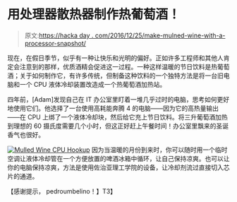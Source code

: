 # 用处理器散热器制作热葡萄酒！

> 原文:[https://hacka day . com/2016/12/25/make-mulned-wine-with-a-processor-snapshot/](https://hackaday.com/2016/12/25/make-mulled-wine-with-a-processor-heatsink/)

现在，在假日季节，似乎有一种让快乐和光明的偏好。正如许多工程师和其他人肯定会注意到的那样，优质酒精会促进这一过程。一种这样温暖的节日饮料是热葡萄酒；关于如何制作它，有许多传统，但制备这种饮料的一个独特方法是将一台旧电脑和一个 CPU 液体冷却装置改造成一个热葡萄酒加热站。

四年前，[Adam]发现自己在 IT 办公室里盯着一堆几乎过时的电脑，思考如何更好地使用它们。他选择了一台使用高耗能奔腾 4 的电脑——因为它的高热量输出——在 CPU 上绑了一个液体冷却块，然后给它充上节日饮料。将三升葡萄酒加热到理想的 60 摄氏度需要几个小时，但这正好赶上午餐时间！办公室里飘来的圣诞香气也很好。

[![Mulled Wine CPU Hookup](../Images/f7b3b9f1517dc2a60f757153b86c2d10.png)](https://hackaday.com/wp-content/uploads/2016/12/cpu-hookup.jpg) 因为当温暖的月份到来时，你可以随时用一个临时空调让液体冷却管在一个方便放置的啤酒冰箱中循环，让自己保持凉爽。也可以让你的电脑保持凉爽，方法是使用佐治亚理工学院的设备，让冷却剂流过直接切入芯片的通道。

【感谢提示， pedroumbelino！】T3】